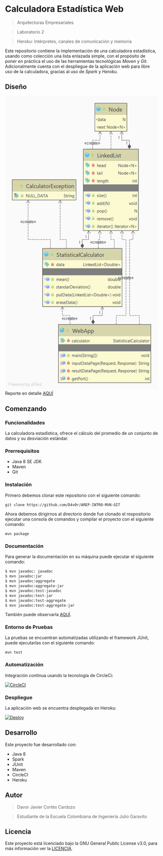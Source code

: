 # Calculadora Estadística Web

> Arquitecturas Empresariales

> Laboratorio 2

> Heroku: Intérpretes, canales de comunicación y memoria

Este repositorio contiene la implementación de una calculadora estadística, usando como colección una lista enlazada simple, con el propósito de poner en práctica el uso de las herramientas tecnológicas *Maven* y *Git*. Adicionalmente cuenta con el despliegue de la aplicación web para libre uso de la calculadora, gracias al uso de *Spark* y *Heroku*.

## Diseño

![](https://github.com/D4v0r/AREP-StatisticalCalculatorWeb/blob/master/img/Package%20arep.png?raw=true)
Reporte en detalle [AQUÍ](paper.pdf)


## Comenzando

### Funcionalidades
La calculadora estadística, ofrece el cálculo del promedio de un conjunto de datos y su desviación estándar.

### Prerrequisitos
+ Java 8 SE JDK 
+ Maven
+ Git

### Instalación
Primero debemos clonar este repositorio con el siguiente comando:

`````
git clone https://github.com/D4v0r/AREP-INTRO-MVN-GIT
`````

Ahora debemos dirigirnos al directorio donde fue clonado el respositorio ejecutar una consola de comandos y compilar el proyecto con el siguiente comando:

````
mvn package
````


### Documentación

Para generar la documentación en su máquina puede ejecutar el siguiente comando:
```
$ mvn javadoc: javadoc
$ mvn javadoc:jar
$ mvn javadoc:aggregate
$ mvn javadoc:aggregate-jar
$ mvn javadoc:test-javadoc
$ mvn javadoc:test-jar
$ mvn javadoc:test-aggregate
$ mvn javadoc:test-aggregate-jar
```
También puede observarla [AQUÍ](https://d4v0r.github.io/AREP-StatisticalCalculatorWeb/apidocs/index.html).


### Entorno de Pruebas

La pruebas se encuentran automatizadas utilizando el framework JUnit, puede ejecutarlas con el siguiente comando:
````
mvn test
````

### Automatización

Integración continua usando la tecnología de CircleCi:

[![CircleCI](https://circleci.com/gh/D4v0r/AREP-StatisticalCalculatorWeb.svg?style=svg)](https://circleci.com/gh/D4v0r/D4v0r/AREP-StatisticalCalculatorWeb)


### Despliegue

La aplicación web se encuentra desplegada en Heroku:

[![Deploy](https://www.herokucdn.com/deploy/button.svg)](https://warm-shelf-61069.herokuapp.com/inputdata)



## Desarrollo

Este proyecto fue desarrollado con:
+ Java 8
+ Spark
+ JUnit
+ Maven
+ CircleCI
+ Heroku

## Autor

>Davor Javier Cortés Cardozo

>Estudiante de la Escuela Colombiana de Ingeniería Julio Garavito

## Licencia

Este proyecto está licenciado bajo la GNU General Public License v3.0, para más información ver la [LICENCIA](LICENSE.txt).
